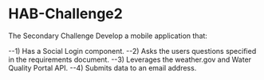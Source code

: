 HAB-Challenge2
==============

The Secondary Challenge
Develop a mobile application that:

--1) Has a Social Login component.
--2) Asks the users questions specified in the requirements document.
--3) Leverages the weather.gov and Water Quality Portal API.
--4) Submits data to an email address.
